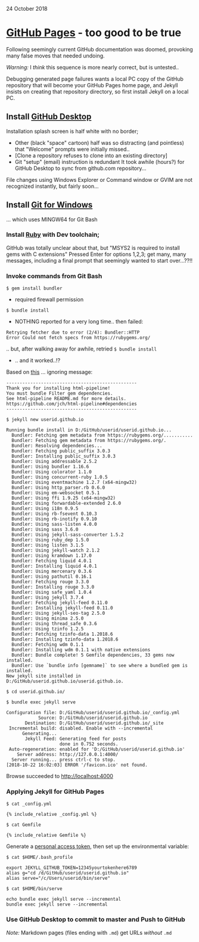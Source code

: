 24 October 2018

# [GitHub Pages](https://pages.github.com/) - too good to be true

  Following seemingly current GitHub documentation was doomed,
  provoking many false moves that needed undoing.

*Warning:*  I *think* this sequence is more nearly correct,
but is untested..

Debugging generated page failures wants
a local PC copy of the GitHub repository
that will become your GitHub Pages home page,
and Jekyll insists on creating that repository directory,
so first install Jekyll on a local PC.



## Install [GitHub Desktop](https://help.github.com/desktop/guides/getting-started-with-github-desktop/)
   Installation splash screen is half white with no border;
- Other (black "space" cartoon) half was so distracting (and pointless)
      that "Welcome" prompts were initially missed..
- [Clone a repository refuses to clone into an existing directory]
- Git "setup" (email) instruction is redundant
It took awhile (hours?) for GitHub Desktop to sync from github.com repository...

File changes using Windows Explorer or Command window or GVIM
are not recognized instantly, but fairly soon...

## Install [Git for Windows](https://gitforwindows.org/)
... which uses MINGW64 for Git Bash

### Install [Ruby](https://rubyinstaller.org/downloads/) with Dev toolchain;
GitHub was totally unclear about that, but
"MSYS2 is required to install gems with C extensions"
Pressed Enter for options 1,2,3; get many, many messages,
including a final prompt that seemingly wanted to start over...??!!

### Invoke commands from Git Bash
`$ gem install bundler`
- required firewall permission

`$ bundle install`
- NOTHING reported for a very long time..
then failed:
```
Retrying fetcher due to error (2/4): Bundler::HTTP
Error Could not fetch specs from https://rubygems.org/
```
.. but, after walking away for awhile, retried `$ bundle install`
- .. and it worked..!?

Based on [this](https://github.com/mmistakes/minimal-mistakes/issues/1558)
... ignoring message:
```
-------------------------------------------------
Thank you for installing html-pipeline!
You must bundle Filter gem dependencies.
See html-pipeline README.md for more details.
https://github.com/jch/html-pipeline#dependencies
-------------------------------------------------
```

`$ jekyll new userid.github.io`
```
Running bundle install in D:/GitHub/userid/userid.github.io...
  Bundler: Fetching gem metadata from https://rubygems.org/...........
  Bundler: Fetching gem metadata from https://rubygems.org/.
  Bundler: Resolving dependencies...
  Bundler: Fetching public_suffix 3.0.3
  Bundler: Installing public_suffix 3.0.3
  Bundler: Using addressable 2.5.2
  Bundler: Using bundler 1.16.6
  Bundler: Using colorator 1.1.0
  Bundler: Using concurrent-ruby 1.0.5
  Bundler: Using eventmachine 1.2.7 (x64-mingw32)
  Bundler: Using http_parser.rb 0.6.0
  Bundler: Using em-websocket 0.5.1
  Bundler: Using ffi 1.9.25 (x64-mingw32)
  Bundler: Using forwardable-extended 2.6.0
  Bundler: Using i18n 0.9.5
  Bundler: Using rb-fsevent 0.10.3
  Bundler: Using rb-inotify 0.9.10
  Bundler: Using sass-listen 4.0.0
  Bundler: Using sass 3.6.0
  Bundler: Using jekyll-sass-converter 1.5.2
  Bundler: Using ruby_dep 1.5.0
  Bundler: Using listen 3.1.5
  Bundler: Using jekyll-watch 2.1.2
  Bundler: Using kramdown 1.17.0
  Bundler: Fetching liquid 4.0.1
  Bundler: Installing liquid 4.0.1
  Bundler: Using mercenary 0.3.6
  Bundler: Using pathutil 0.16.1
  Bundler: Fetching rouge 3.3.0
  Bundler: Installing rouge 3.3.0
  Bundler: Using safe_yaml 1.0.4
  Bundler: Using jekyll 3.7.4
  Bundler: Fetching jekyll-feed 0.11.0
  Bundler: Installing jekyll-feed 0.11.0
  Bundler: Using jekyll-seo-tag 2.5.0
  Bundler: Using minima 2.5.0
  Bundler: Using thread_safe 0.3.6
  Bundler: Using tzinfo 1.2.5
  Bundler: Fetching tzinfo-data 1.2018.6
  Bundler: Installing tzinfo-data 1.2018.6
  Bundler: Fetching wdm 0.1.1
  Bundler: Installing wdm 0.1.1 with native extensions
  Bundler: Bundle complete! 5 Gemfile dependencies, 33 gems now installed.
  Bundler: Use `bundle info [gemname]` to see where a bundled gem is installed.
New jekyll site installed in D:/GitHub/userid.github.io/userid.github.io.
```

`$ cd userid.github.io/`

`$ bundle exec jekyll serve`
```
Configuration file: D:/GitHub/userid/userid.github.io/_config.yml
            Source: D:/GitHub/userid/userid.github.io
       Destination: D:/GitHub/userid/userid.github.io/_site
 Incremental build: disabled. Enable with --incremental
      Generating...
       Jekyll Feed: Generating feed for posts
                    done in 0.752 seconds.
 Auto-regeneration: enabled for 'D:/GitHub/userid/userid.github.io'
    Server address: http://127.0.0.1:4000/
  Server running... press ctrl-c to stop.
[2018-10-22 16:02:03] ERROR '/favicon.ico' not found.
```
Browse succeeded to [http://localhost:4000](http://localhost:4000)

### Applying Jekyll for GitHub Pages
`$ cat _config.yml`
```
{% include_relative _config.yml %}
```
`$ cat Gemfile`
```
{% include_relative Gemfile %}
```
Generate a [personal access token](https://help.github.com/articles/creating-a-personal-access-token-for-the-command-line/), then set up the environmental variable:

`$ cat $HOME/.bash_profile`
```
export JEKYLL_GITHUB_TOKEN=12345yourtokenhere6789
alias g="cd /d/GitHub/userid/userid.github.io"
alias serve="/c/Users/userid/bin/serve"
```
`$ cat $HOME/bin/serve`
```
echo bundle exec jekyll serve --incremental
bundle exec jekyll serve --incremental
```

### Use GitHub Desktop to commit to master and Push to GitHub
*Note:* Markdown pages (files ending with `.md`) get URLs *without* `.md`
